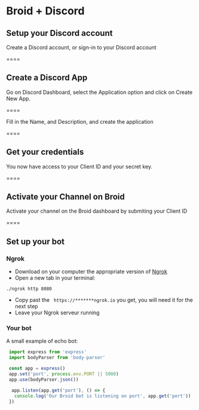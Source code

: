 # Broid + Discord

## Setup your Discord account

Create a Discord account, or sign-in to your Discord account

====

## Create a Discord App

Go on Discord Dashboard, select the Application option and click on Create New App.

====

Fill in the Name, and Description, and create the application

====

## Get your credentials

You now have access to your Client ID and your secret key.

====


## Activate your Channel on Broid

Activate your channel on the Broid dashboard by submiting your Client ID

====

## Set up your bot

### Ngrok

* Download on your computer the appropriate version of [Ngrok](https://ngrok.com/download)
* Open a new tab in your terminal:
```
./ngrok http 8080
```
* Copy past the ``` https://*******ngrok.io``` you get, you will need it for the next step
* Leave your Ngrok serveur running

### Your bot

A small example of echo bot:

```javascript
 import express from 'express'
 import bodyParser from 'body-parser'

 const app = express()
 app.set('port', process.env.PORT || 5000)
 app.use(bodyParser.json())

  app.listen(app.get('port'), () => {
   console.log('Our Broid bot is listening on port', app.get('port'))
 })
```
